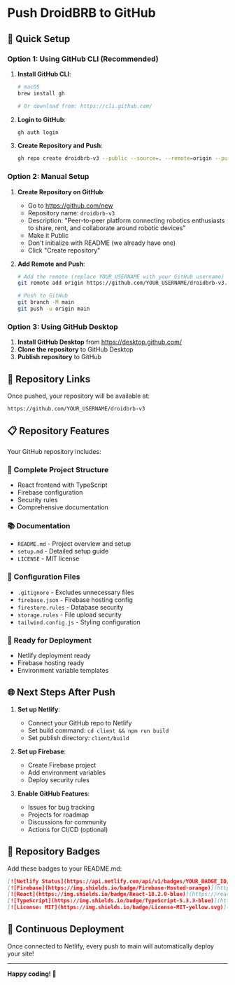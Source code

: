 # Push DroidBRB to GitHub

## 🚀 Quick Setup

### Option 1: Using GitHub CLI (Recommended)

1. **Install GitHub CLI**:
   ```bash
   # macOS
   brew install gh
   
   # Or download from: https://cli.github.com/
   ```

2. **Login to GitHub**:
   ```bash
   gh auth login
   ```

3. **Create Repository and Push**:
   ```bash
   gh repo create droidbrb-v3 --public --source=. --remote=origin --push
   ```

### Option 2: Manual Setup

1. **Create Repository on GitHub**:
   - Go to https://github.com/new
   - Repository name: `droidbrb-v3`
   - Description: "Peer-to-peer platform connecting robotics enthusiasts to share, rent, and collaborate around robotic devices"
   - Make it Public
   - Don't initialize with README (we already have one)
   - Click "Create repository"

2. **Add Remote and Push**:
   ```bash
   # Add the remote (replace YOUR_USERNAME with your GitHub username)
   git remote add origin https://github.com/YOUR_USERNAME/droidbrb-v3.git
   
   # Push to GitHub
   git branch -M main
   git push -u origin main
   ```

### Option 3: Using GitHub Desktop

1. **Install GitHub Desktop** from https://desktop.github.com/
2. **Clone the repository** to GitHub Desktop
3. **Publish repository** to GitHub

## 🔗 Repository Links

Once pushed, your repository will be available at:
```
https://github.com/YOUR_USERNAME/droidbrb-v3
```

## 📋 Repository Features

Your GitHub repository includes:

### 📁 **Complete Project Structure**
- React frontend with TypeScript
- Firebase configuration
- Security rules
- Comprehensive documentation

### 📚 **Documentation**
- `README.md` - Project overview and setup
- `setup.md` - Detailed setup guide
- `LICENSE` - MIT license

### 🔧 **Configuration Files**
- `.gitignore` - Excludes unnecessary files
- `firebase.json` - Firebase hosting config
- `firestore.rules` - Database security
- `storage.rules` - File upload security
- `tailwind.config.js` - Styling configuration

### 🚀 **Ready for Deployment**
- Netlify deployment ready
- Firebase hosting ready
- Environment variable templates

## 🌐 Next Steps After Push

1. **Set up Netlify**:
   - Connect your GitHub repo to Netlify
   - Set build command: `cd client && npm run build`
   - Set publish directory: `client/build`

2. **Set up Firebase**:
   - Create Firebase project
   - Add environment variables
   - Deploy security rules

3. **Enable GitHub Features**:
   - Issues for bug tracking
   - Projects for roadmap
   - Discussions for community
   - Actions for CI/CD (optional)

## 🎯 Repository Badges

Add these badges to your README.md:

```markdown
[![Netlify Status](https://api.netlify.com/api/v1/badges/YOUR_BADGE_ID/deploy-status)](https://app.netlify.com/sites/YOUR_SITE_NAME/deploys)
[![Firebase](https://img.shields.io/badge/Firebase-Hosted-orange)](https://console.firebase.google.com/)
[![React](https://img.shields.io/badge/React-18.2.0-blue)](https://reactjs.org/)
[![TypeScript](https://img.shields.io/badge/TypeScript-5.3.3-blue)](https://www.typescriptlang.org/)
[![License: MIT](https://img.shields.io/badge/License-MIT-yellow.svg)](https://opensource.org/licenses/MIT)
```

## 🔄 Continuous Deployment

Once connected to Netlify, every push to main will automatically deploy your site!

---

**Happy coding! 🤖** 